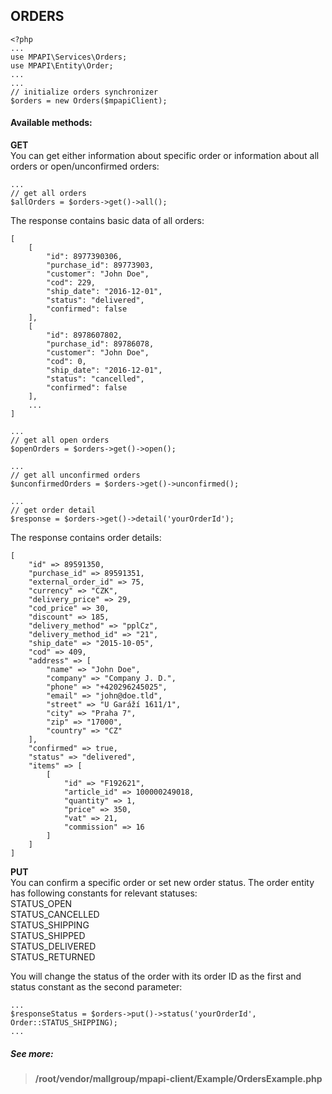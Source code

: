 ## ORDERS
```
<?php
...
use MPAPI\Services\Orders;
use MPAPI\Entity\Order;
...
...
// initialize orders synchronizer
$orders = new Orders($mpapiClient);
```

#### Available methods:
**GET**  
You can get either information about specific order or information about all orders or open/unconfirmed orders:
```
...
// get all orders
$allOrders = $orders->get()->all();
```
The response contains basic data of all orders:  
```
[
    [
        "id": 8977390306,
        "purchase_id": 89773903,
        "customer": "John Doe",
        "cod": 229,
        "ship_date": "2016-12-01",
        "status": "delivered",
        "confirmed": false
    ],
    [
        "id": 8978607802,
        "purchase_id": 89786078,
        "customer": "John Doe",
        "cod": 0,
        "ship_date": "2016-12-01",
        "status": "cancelled",
        "confirmed": false
    ],
    ...
]

...
// get all open orders
$openOrders = $orders->get()->open();

...
// get all unconfirmed orders
$unconfirmedOrders = $orders->get()->unconfirmed();

...
// get order detail 
$response = $orders->get()->detail('yourOrderId');
```

The response contains order details:  
```
[
    "id" => 89591350,
    "purchase_id" => 89591351,
    "external_order_id" => 75,
    "currency" => "CZK",
    "delivery_price" => 29,
    "cod_price" => 30,
    "discount" => 185,
    "delivery_method" => "pplCz",
    "delivery_method_id" => "21",
    "ship_date" => "2015-10-05",
    "cod" => 409,
    "address" => [
        "name" => "John Doe",
        "company" => "Company J. D.",
        "phone" => "+420296245025",
        "email" => "john@doe.tld",
        "street" => "U Garáží 1611/1",
        "city" => "Praha 7",
        "zip" => "17000",
        "country" => "CZ"
    ],
    "confirmed" => true,
    "status" => "delivered",
    "items" => [
        [
            "id" => "F192621",
            "article_id" => 100000249018,
            "quantity" => 1,
            "price" => 350,
            "vat" => 21,
            "commission" => 16
        ]
    ]
]
```

**PUT**  
You can confirm a specific order or set new order status. 
The order entity has following constants for relevant statuses:  
STATUS_OPEN  
STATUS_CANCELLED  
STATUS_SHIPPING  
STATUS_SHIPPED  
STATUS_DELIVERED  
STATUS_RETURNED  

You will change the status of the order with its order ID as the first and status constant as the second parameter:
```
...
$responseStatus = $orders->put()->status('yourOrderId', Order::STATUS_SHIPPING);
...
```

##### See more:
> **/root/vendor/mallgroup/mpapi-client/Example/OrdersExample.php**